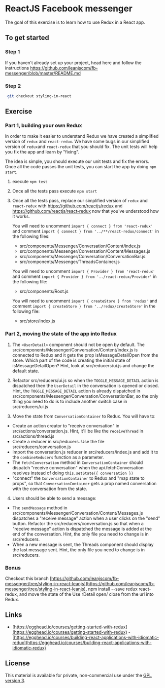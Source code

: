 # ReactJS Facebook messenger

The goal of this exercise is to learn how to use Redux in a React app.

## To get started

### Step 1

If you haven't already set up your project, head here and follow the instructions https://github.com/leanjscom/fb-messenger/blob/master/README.md


### Step 2
```sh
 git checkout styling-in-react
 ```

## Exercise

### Part 1, building your own Redux

In order to make it easier to understand Redux we have created a simplified version of `redux` and `react-redux`. We have some bugs in our simplified version of `redux`and `react-redux` that you should fix. The unit tests will help you fix the app and learn by "fixing".

The idea is simple, you should execute our unit tests and fix the errors. Once all the code passes the unit tests, you can start the app by doing `npm start`.

1. execute `npm test`

2. Once all the tests pass execute `npm start`

3. Once all the tests pass, replace our simplified version of `redux` and `react-redux` with https://github.com/reactjs/redux and https://github.com/reactjs/react-redux now that you've understood how it works.

	You will need to uncomment ```import { connect } from 'react-redux'``` and comment ```import { connect } from '../**/react-redux/connect'``` in the following files:
    * src/components/Messenger/Conversation/Content/index.js
    * src/components/Messenger/Conversation/Content/Messages.js
    * src/components/Messenger/Conversation/ConversationBar.js
    * src/components/Messenger/ThreadsContainer.js

	You will need to uncomment ```import { Provider } from 'react-redux'``` and comment ```import { Provider } from '../react-redux/Provider'``` in the following file:
    * src/components/Root.js

	You will need to uncomment ```import { createStore } from 'redux'``` and comment ```import { createStore } from '../redux/createStore'``` in the following file:
    * src/store/index.js

### Part 2, moving the state of the app into Redux


1. The ```<UserDetail>``` component should not be open by default. The src/components/Messenger/Conversation/Content/index.js is connected to Redux and it gets the prop isMessageDetailOpen from the store. Which part of the code is creating the initial state of isMessageDetailOpen? Hint, look at src/reducers/ui.js and change the default state.

2. Refactor src/reducers/ui.js so when the ```TOGGLE_MESSAGE_DETAIL``` action is dispatched then the ```UserDetail``` in the conversation is opened or closed. Hint, the ```TOGGLE_MESSAGE_DETAIL``` action is already dispatched in src/components/Messenger/Conversation/ConversationBar, so the only thing you need to do is to include another switch case in src/reducers/ui.js  

3. Move the state from ```ConversationContainer``` to Redux. You will have to:
- Create an action creator to "receive conversation" in src/actions/conversation.js. Hint, it'll be like the ```receiveThread``` in src/actions/thread.js
- Create a reducer in src/reducers. Use the file src/reducers/conversation.js
- Import the conversation.js reducer in src/reducers/index.js and add it to the ```combineReducers``` function as a parameter.
- The ```fetchConversation``` method in ```ConversationContainer``` should dispatch "receive conversation" when the api.fetchConversation resolves instead of doing ```this.setState({ conversation })```
- "connect" the ```ConversationContainer``` to Redux and "map state to props", so that ```ConversationContainer``` gets a prop named conversation with the conversation from the state.

4. Users should be able to send a message:
- The ```sendMessage``` method in src/components/Messenger/Conversation/Content/Messages.js dispatches a "receive message" action when a user clicks on the "send" button. Refactor the src/reducers/conversation.js so that when a "receive message" action is dispatched the message is added at the end of the conversation. Hint, the only file you need to change is in src/reducers.
- When a new message is sent, the Threads component should display the last message sent. Hint, the only file you need to change is in src/reducers.

### Bonus

Checkout this branch  [https://github.com/leanjscom/fb-messenger/tree/styling-in-react-leanjs](https://github.com/leanjscom/fb-messenger/tree/styling-in-react-leanjs), npm install --save redux react-redux, and move the state of the Use rDetail open/ close from the url into Redux.

## Links

- [https://egghead.io/courses/getting-started-with-redux](https://egghead.io/courses/getting-started-with-redux)
-[https://egghead.io/courses/building-react-applications-with-idiomatic-redux](https://egghead.io/courses/building-react-applications-with-idiomatic-redux)

## License

This material is available for private, non-commercial use under the [GPL version 3](http://www.gnu.org/licenses/gpl-3.0-standalone.html).
